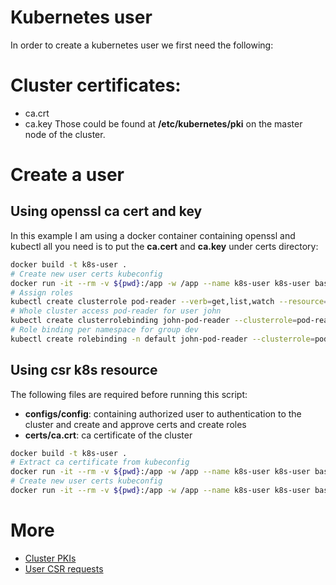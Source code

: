 # Kubernetes user
In order to create a kubernetes user we first need the following:

# Cluster certificates:
- ca.crt
- ca.key
Those could be found at **/etc/kubernetes/pki** on the master node of the cluster.

# Create a user
## Using openssl ca cert and key
In this example I am using a docker container containing openssl and kubectl all you need is to put the **ca.cert** and **ca.key** under certs directory:
```sh
docker build -t k8s-user .
# Create new user certs kubeconfig
docker run -it --rm -v ${pwd}:/app -w /app --name k8s-user k8s-user bash -c "./advanced.sh"
# Assign roles
kubectl create clusterrole pod-reader --verb=get,list,watch --resource=pods,pods/log,pods/status
# Whole cluster access pod-reader for user john
kubectl create clusterrolebinding john-pod-reader --clusterrole=pod-reader --user="john"
# Role binding per namespace for group dev
kubectl create rolebinding -n default john-pod-reader --clusterrole=pod-reader --group=dev
```
## Using csr k8s resource
The following files are required before running this script:
- **configs/config**: containing authorized user to authentication to the cluster and create and approve certs and create roles
- **certs/ca.crt**: ca certificate of the cluster
```sh
docker build -t k8s-user .
# Extract ca certificate from kubeconfig
docker run -it --rm -v ${pwd}:/app -w /app --name k8s-user k8s-user bash -c "KUBECONFIG=configs/config kubectl config view --minify --flatten -o jsonpath='{.clusters[].cluster.certificate-authority-data}' | base64 --decode >certs/ca.crt"
# Create new user certs kubeconfig
docker run -it --rm -v ${pwd}:/app -w /app --name k8s-user k8s-user bash -c "./script.sh"
```


# More
- [Cluster PKIs](https://kubernetes.io/docs/setup/best-practices/certificates/)
- [User CSR requests](https://kubernetes.io/docs/reference/access-authn-authz/certificate-signing-requests/) 
